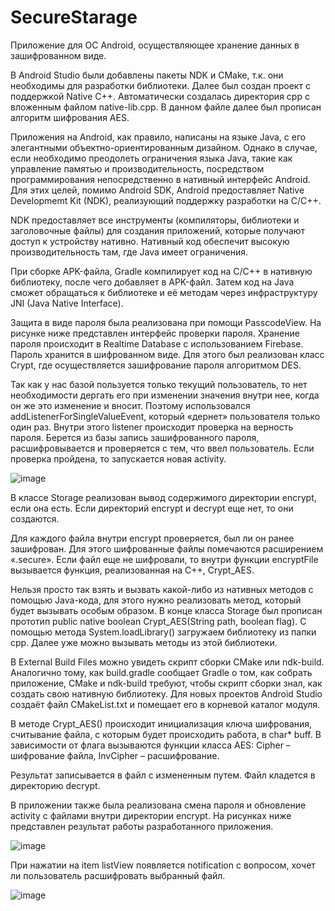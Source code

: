 # SecureStarage
Приложение для ОС Android, осуществляющее хранение данных в зашифрованном виде.

В Android Studio были добавлены пакеты NDK и CMake, т.к. они необходимы для разработки библиотеки. Далее был создан проект с поддержкой Native C++. Автоматически создалась директория cpp с вложенным файлом native-lib.cpp. В данном файле далее был прописан алгоритм шифрования AES.

Приложения на Android, как правило, написаны на языке Java, с его элегантными объектно-ориентированным дизайном. Однако в случае, если необходимо преодолеть ограничения языка Java, такие как управление памятью и производительность, посредством программирования непосредственно в нативный интерфейс Android. Для этих целей, помимо Android SDK, Android предоставляет Native Developmemt Kit (NDK), реализующий поддержку разработки на C/C++.

NDK предоставляет все инструменты (компиляторы, библиотеки и заголовочные файлы) для создания приложений, которые получают доступ к устройству нативно. Нативный код обеспечит высокую производительность там, где Java имеет ограничения.

При сборке APK-файла, Gradle компилирует код на C/C++ в нативную библиотеку, после чего добавляет в APK-файл. Затем код на Java сможет обращаться к библиотеке и её методам через инфраструктуру JNI (Java Native Interface).

Защита в виде пароля была реализована при помощи PasscodeView. На рисунке ниже представлен интерфейс проверки пароля. Хранение пароля происходит в Realtime Database с использованием Firebase. Пароль хранится в шифрованном виде. Для этого был реализован класс Crypt, где осуществляется зашифрование пароля алгоритмом DES.

Так как у нас базой пользуется только текущий пользователь, то нет необходимости дергать его при изменении значения внутри нее, когда он же это изменение и вносит. Поэтому использовался addListenerForSingleValueEvent, который «дернет» пользователя только один раз. Внутри этого listener происходит проверка на верность пароля. Берется из базы запись зашифрованного пароля, расшифровывается и проверяется с тем, что ввел пользователь. Если проверка пройдена, то запускается новая activity.

![image](https://github.com/Kattarinea/SecureStarage/assets/65298723/2140513f-1450-493d-bc03-b72aa8d0e1d7)

В классе Storage реализован вывод содержимого директории encrypt, если она есть. Если директорий encrypt и decrypt еще нет, то они создаются.

Для каждого файла внутри encrypt проверяется, был ли он ранее зашифрован. Для этого шифрованные файлы помечаются расширением «.secure». Если файл еще не шифровали, то внутри функции encryptFile вызывается функция, реализованная на С++, Crypt_AES. 

Нельзя просто так взять и вызвать какой-либо из нативных методов с помощью Java-кода, для этого нужно реализовать метод, который будет вызывать особым образом. В конце класса Storage был прописан прототип public native boolean Crypt_AES(String path, boolean flag). С помощью метода System.loadLibrary() загружаем библиотеку из папки cpp. Далее уже можно вызывать методы из этой библиотеки.

В External Build Files можно увидеть скрипт сборки CMake или ndk-build. Аналогично тому, как build.gradle сообщает Gradle о том, как собрать приложение, CMake и ndk-build требуют, чтобы скрипт сборки знал, как создать свою нативную библиотеку. Для новых проектов Android Studio создаёт файл CMakeList.txt и помещает его в корневой каталог модуля.

В методе Crypt_AES() происходит инициализация ключа шифрования, считывание файла, с которым будет происходить работа, в char* buff. В зависимости от флага вызываются функции класса AES: Cipher – шифрование файла, InvCipher – расшифрование.

Результат записывается в файл с измененным путем. Файл кладется в директорию decrypt.

В приложении также была реализована смена пароля и обновление activity с файлами внутри директории encrypt. На рисунках ниже представлен результат работы разработанного приложения.

![image](https://github.com/Kattarinea/SecureStarage/assets/65298723/0bb55a70-1531-48ef-a526-ee9caa46e7f9)

При нажатии на item listView появляется notification с вопросом, хочет ли пользователь расшифровать выбранный файл.

![image](https://github.com/Kattarinea/SecureStarage/assets/65298723/84b98399-aba5-4c85-b2c4-e2f0b0663ae4)



